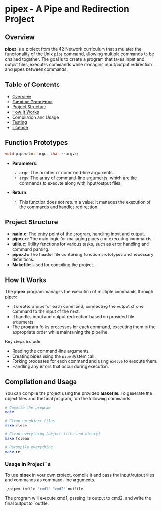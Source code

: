 # **pipex** - A Pipe and Redirection Project

## Overview

**pipex** is a project from the 42 Network curriculum that simulates the functionality of the Unix `pipe` command, allowing multiple commands to be chained together. The goal is to create a program that takes input and output files, executes commands while managing input/output redirection and pipes between commands.

## Table of Contents

- [Overview](#overview)
- [Function Prototypes](#function-prototypes)
- [Project Structure](#project-structure)
- [How It Works](#how-it-works)
- [Compilation and Usage](#compilation-and-usage)
- [Testing](#testing)
- [License](#license)

## Function Prototypes

```c
void pipex(int argc, char **argv);
```
- **Parameters**:
  - `argc`: The number of command-line arguments.
  - `argv`: The array of command-line arguments, which are the commands to execute along with input/output files.
  
- **Return**:
  - This function does not return a value; it manages the execution of the commands and handles redirection.
## Project Structure

- **main.c**: The entry point of the program, handling input and output.
- **pipex.c**: The main logic for managing pipes and executing commands.
- **utils.c**: Utility functions for various tasks, such as error handling and command parsing.
- **pipex.h**: The header file containing function prototypes and necessary definitions.
- **Makefile**: Used for compiling the project.
## How It Works

The **pipex** program manages the execution of multiple commands through pipes:
- It creates a pipe for each command, connecting the output of one command to the input of the next.
- It handles input and output redirection based on provided file arguments.
- The program forks processes for each command, executing them in the appropriate order while maintaining the pipeline.

Key steps include:
- Reading the command-line arguments.
- Creating pipes using the `pipe` system call.
- Forking processes for each command and using `execve` to execute them.
- Handling any errors that occur during execution.
## Compilation and Usage

You can compile the project using the provided **Makefile**. To generate the object files and the final program, run the following commands:

```bash
# Compile the program
make

# Clean up object files
make clean

# Clean everything (object files and binary)
make fclean

# Recompile everything
make re
```

### Usage in Project``s

To use **pipex** in your own project, compile it and pass the input/output files and commands as command-line arguments.

```bash
./pipex infile "cmd1" "cmd2" outfile
```
The program will execute cmd1, passing its output to cmd2, and write the final output to `outfile.
